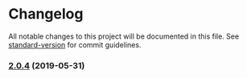 # Changelog

All notable changes to this project will be documented in this file. See [standard-version](https://github.com/conventional-changelog/standard-version) for commit guidelines.

### [2.0.4](https://github.com/FEMessage/el-select-area/compare/v2.0.3...v2.0.4) (2019-05-31)
